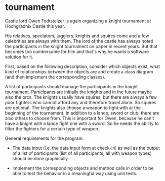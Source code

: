 # tournament

Castle lord Owen Todtstelzer is again organizing a knight tournament at Hochgradnix Castle this year.

His relatives, spectators, jugglers, knights and squires come and a few celebrities are always with them. The lord of the castle has always noted the participants in the knight tournament on paper in recent years. But that becomes too cumbersome for him and that's why he wants a software solution for it.

First, based on the following description, consider which objects exist, what kind of relationships between the objects are and create a class diagram (and then implement the corresponding classes).

A list of participants should manage the participants in the knight tournament. Participants are initially the knights and in the future maybe also the orcs. The knights usually have squires, but there are always a few poor fighters who cannot afford any and therefore travel alone. So squires are optional. The knights also choose a weapon to fight with at the beginning of the tournament. In addition to a lance, sword or club, there are also others to choose from. This is important for Owen, because he can't have a knight with a lance fight one with a sword. So he needs the ability to filter the fighters for a certain type of weapon.

General requirements for the program:

- The data input (i.e. the data input form at check-in) as well as the output of a list of participants (list of all participants, all with weapon types) should be done graphically.

- Implement the corresponding objects and method calls in order to be able to test the behavior in a meaningful way using unit tests.
